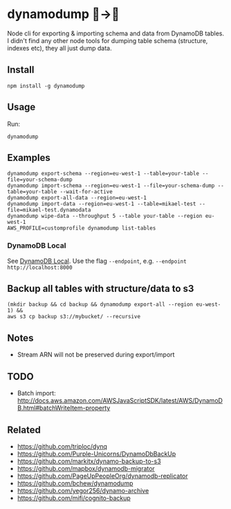 # dynamodump 🕋→💾
Node cli for exporting &amp; importing schema and data from DynamoDB tables. I didn't find any other node tools for dumping table schema (structure, indexes etc), they all just dump data.



## Install
```
npm install -g dynamodump
```

## Usage
Run:
```
dynamodump
```

## Examples
```
dynamodump export-schema --region=eu-west-1 --table=your-table --file=your-schema-dump
dynamodump import-schema --region=eu-west-1 --file=your-schema-dump --table=your-table --wait-for-active
dynamodump export-all-data --region=eu-west-1
dynamodump import-data --region=eu-west-1 --table=mikael-test --file=mikael-test.dynamodata
dynamodump wipe-data --throughput 5 --table your-table --region eu-west-1
AWS_PROFILE=customprofile dynamodump list-tables
```

### DynamoDB Local

See [DynamoDB Local](https://docs.aws.amazon.com/amazondynamodb/latest/developerguide/DynamoDBLocal.html).
Use the flag `--endpoint`, e.g. `--endpoint http://localhost:8000`

## Backup all tables with structure/data to s3
```
(mkdir backup && cd backup && dynamodump export-all --region eu-west-1) &&
aws s3 cp backup s3://mybucket/ --recursive
```

## Notes
- Stream ARN will not be preserved during export/import

## TODO
- Batch import: http://docs.aws.amazon.com/AWSJavaScriptSDK/latest/AWS/DynamoDB.html#batchWriteItem-property

## Related
- https://github.com/triploc/dynq
- https://github.com/Purple-Unicorns/DynamoDbBackUp
- https://github.com/markitx/dynamo-backup-to-s3
- https://github.com/mapbox/dynamodb-migrator
- https://github.com/PageUpPeopleOrg/dynamodb-replicator
- https://github.com/bchew/dynamodump
- https://github.com/yegor256/dynamo-archive
- https://github.com/mifi/cognito-backup
